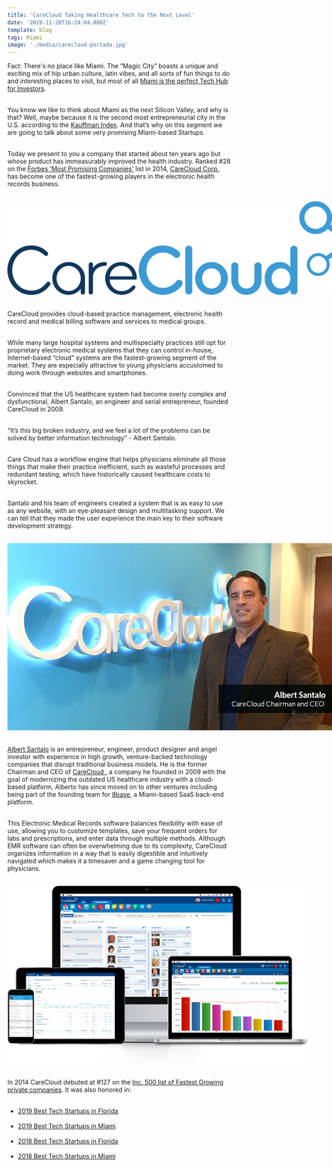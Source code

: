 ```yaml
---
title: 'CareCloud Taking Healthcare Tech to the Next Level'
date: '2019-11-28T16:24:04.000Z'
template: blog
tags: Miami
image: './media/carecloud-portada.jpg'
---
```


Fact: There's no place like Miami. The “Magic City” boasts a unique and exciting mix of hip urban culture, latin vibes, and all sorts of fun things to do and interesting places to visit, but most of all <a target="_blank" href="https://cobuildlab.com/blog/Miami-a-Tech-Hub-for-investors/"> Miami is the perfect Tech Hub for Investors</a>. </br></br>

You know we like to think about Miami as the next Silicon Valley, and why is that? Well, maybe because it is the second most entrepreneurial city in the U.S. according to the <a target="_blank" href="https://indicators.kauffman.org/"> Kauffman Index</a>. And that’s why on this segment we are going to talk about some very promising Miami-based Startups. </br></br>

Today we present to you a company that started about ten years ago but whose product has immeasurably improved the health industry. Ranked #28 on the <a target="_blank" href="https://www.forbes.com/companies/carecloud/#230218f7624b"> Forbes 'Most Promising Companies'</a> list in 2014, <a target="_blank" href="https://www.carecloud.com/"> CareCloud Corp.</a> has become one of the fastest-growing players in the electronic health records business. </br></br>

<a href="#carecloud-logo"><span  id="carecloud-logo"><img alt="CareCloud Logo" style="margin:auto; max-width: 800px;" src="./media/carecloud-logo.png"></span></a>
</br></br>

CareCloud provides cloud-based practice management, electronic health record and medical billing software and services to medical groups. </br></br>

While many large hospital systems and multispecialty practices still opt for proprietary electronic medical systems that they can control in-house, Internet-based “cloud” systems are the fastest-growing segment of the market. They are especially attractive to young physicians accustomed to doing work through websites and smartphones. </br></br>

Convinced that the US healthcare system had become overly complex and dysfunctional, Albert Santalo, an engineer and serial entrepreneur, founded CareCloud in 2009. </br></br>

<block-quote>“It’s this big broken industry, and we feel a lot of the problems can be solved by better information technology” - Albert Santalo.</block-quote> </br></br>

Care Cloud has a workflow engine that helps physicians eliminate all those things that make their practice inefficient, such as wasteful processes and redundant testing, which have historically caused healthcare costs to skyrocket. </br></br>

Santalo and his team of engineers created a system that is as easy to use as any website, with an eye-pleasant design and multitasking support. We can tell that they made the user experience the main key to their software development strategy. </br></br>

<a href="#"><img style="margin:auto; max-width: 800px;" src="./media/carecloud-1.jpg"></a>
</br></br>

<a target="_blank" href="https://www.linkedin.com/in/albertsantalo/?trk=public-profile-join-page"> Albert Santalo</a> is an entrepreneur, engineer, product designer and angel investor with experience in high growth, venture-backed technology companies that disrupt traditional business models. He is the former Chairman and CEO of <a target="_blank" href="https://www.carecloud.com/"> CareCloud </a>, a company he founded in 2009 with the goal of modernizing the outdated US healthcare industry with a cloud-based platform, Alberto has since moved on to other ventures including being part of the founding team for <a target="_blank" href="https://www.8base.com/"> 8base</a>, a Miami-based SaaS back-end platform. </br></br>

This Electronic Medical Records software balances flexibility with ease of use, allowing you to customize templates, save your frequent orders for labs and prescriptions, and enter data through multiple methods. Although EMR software can often be overwhelming due to its complexity, CareCloud organizes information in a way that is easily digestible and intuitively navigated which makes it a timesaver and a game changing tool for physicians. </br></br>

<a href="#"><img style="margin:auto; max-width: 800px;" src="./media/carecloud-2.png"></a>
</br></br>

In 2014 CareCloud debuted at #127 on the <a target="_blank" href="https://www.inc.com/profile/carecloud"> Inc. 500 list of Fastest Growing private companies</a>. It was also honored in: </br></br>

- <a target="_blank" href="http://thetechtribune.com/10-best-tech-startups-in-florida/"> 2019 Best Tech Startups in Florida</a> </br></br>
- <a target="_blank" href="http://thetechtribune.com/2019-best-tech-startups-in-miami/"> 2019 Best Tech Startups in Miami</a> </br></br>
- <a target="_blank" href="http://thetechtribune.com/2018-best-tech-startups-in-florida/"> 2018 Best Tech Startups in Florida</a> </br></br>
- <a target="_blank" href="http://thetechtribune.com/2018-best-tech-startups-in-miami/"> 2018 Best Tech Startups in Miami</a> </br></br>

<youtube-video id="nBnyM_lcZY4"></youtube-video>

